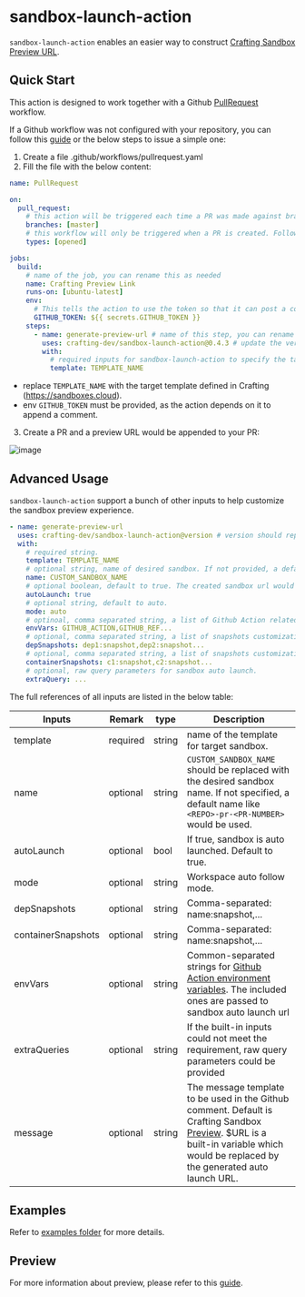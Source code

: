 # sandbox-launch-action

`sandbox-launch-action` enables an easier way to construct [Crafting Sandbox Preview URL](https://docs.sandboxes.cloud/docs/git-integration).

## Quick Start

This action is designed to work together with a Github [PullRequest](https://docs.github.com/en/actions/using-workflows/events-that-trigger-workflows#pull_request) workflow.

If a Github workflow was not configured with your repository, you can follow this [guide](https://docs.github.com/en/actions/quickstart#creating-your-first-workflow) or the below steps to issue a simple one:

1. Create a file .github/workflows/pullrequest.yaml
2. Fill the file with the below content:

```yaml
name: PullRequest

on:
  pull_request:
    # this action will be triggered each time a PR was made against branch master.
    branches: [master]
    # this workflow will only be triggered when a PR is created. Following pushes do not trigger this workflow again.
    types: [opened]

jobs:
  build:
    # name of the job, you can rename this as needed
    name: Crafting Preview Link
    runs-on: [ubuntu-latest]
    env:
      # This tells the action to use the token so that it can post a comment to PR.
      GITHUB_TOKEN: ${{ secrets.GITHUB_TOKEN }}
    steps:
      - name: generate-preview-url # name of this step, you can rename this as needed
        uses: crafting-dev/sandbox-launch-action@0.4.3 # update the version as needed
        with:
          # required inputs for sandbox-launch-action to specify the target template.
          template: TEMPLATE_NAME
```

- replace `TEMPLATE_NAME` with the target template defined in Crafting (https://sandboxes.cloud).
- env `GITHUB_TOKEN` must be provided, as the action depends on it to append a comment.

3. Create a PR and a preview URL would be appended to your PR:

![image](https://user-images.githubusercontent.com/501218/223888109-d9ac3567-4d33-44a5-98d9-d4599cb24ac3.png)

## Advanced Usage

`sandbox-launch-action` support a bunch of other inputs to help customize the sandbox preview experience.

```yaml
- name: generate-preview-url
  uses: crafting-dev/sandbox-launch-action@version # version should replaced with the actual one
  with:
    # required string.
    template: TEMPLATE_NAME
    # optional string, name of desired sandbox. If not provided, a default name like ` <REPO>-pr-<PR-NUMBER>` would be used.
    name: CUSTOM_SANDBOX_NAME
    # optional boolean, default to true. The created sandbox url would launch the sandbox automatically.
    autoLaunch: true
    # optional string, default to auto.
    mode: auto
    # optinoal, comma separated string, a list of Github Action related environment variables that would be passed in as sandbox env.
    envVars: GITHUB_ACTION,GITHUB_REF...
    # optional, comma separated string, a list of snapshots customization for dependencies. Each entry is of format dependency-name:snapshot-name.
    depSnapshots: dep1:snapshot,dep2:snapshot...
    # optional, comma separated string, a list of snapshots customization for containers. Each entry is of format container-name:snapshot-name.
    containerSnapshots: c1:snapshot,c2:snapshot...
    # optional, raw query parameters for sandbox auto launch.
    extraQuery: ...
```

The full references of all inputs are listed in the below table:

| Inputs             | Remark   | type   | Description                                                                                                                                                                                                                  |
| ------------------ | -------- | ------ | ---------------------------------------------------------------------------------------------------------------------------------------------------------------------------------------------------------------------------- |
| template           | required | string | name of the template for target sandbox.                                                                                                                                                                                     |
| name               | optional | string | `CUSTOM_SANDBOX_NAME` should be replaced with the desired sandbox name. If not specified, a default name like ` <REPO>-pr-<PR-NUMBER>` would be used.                                                                        |
| autoLaunch         | optional | bool   | If true, sandbox is auto launched. Default to true.                                                                                                                                                                          |
| mode               | optional | string | Workspace auto follow mode.                                                                                                                                                                                                  |
| depSnapshots       | optional | string | Comma-separated: name:snapshot,...                                                                                                                                                                                           |
| containerSnapshots | optional | string | Comma-separated: name:snapshot,...                                                                                                                                                                                           |
| envVars            | optional | string | Common-separated strings for [Github Action environment variables](https://docs.github.com/en/actions/learn-github-actions/variables#default-environment-variables). The included ones are passed to sandbox auto launch url |
| extraQueries       | optional | string | If the built-in inputs could not meet the requirement, raw query parameters could be provided                                                                                                                                |
| message            | optional | string | The message template to be used in the Github comment. Default is Crafting Sandbox [Preview]($URL). $URL is a built-in variable which would be replaced by the generated auto launch URL.                                    |

## Examples

Refer to [examples folder](examples/) for more details.

## Preview

For more information about preview, please refer to this [guide](https://docs.sandboxes.cloud/docs/git-integration).
